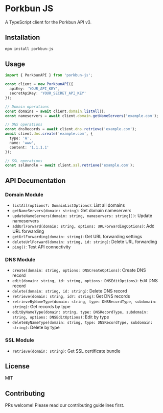 # Porkbun JS

A TypeScript client for the Porkbun API v3.

## Installation

```bash
npm install porkbun-js
```

## Usage

```typescript
import { PorkbunAPI } from 'porkbun-js';

const client = new PorkbunAPI({
  apiKey: 'YOUR_API_KEY',
  secretApiKey: 'YOUR_SECRET_API_KEY'
});

// Domain operations
const domains = await client.domain.listAll();
const nameservers = await client.domain.getNameServers('example.com');

// DNS operations
const dnsRecords = await client.dns.retrieve('example.com');
await client.dns.create('example.com', {
  type: 'A',
  name: 'www',
  content: '1.1.1.1'
});

// SSL operations
const sslBundle = await client.ssl.retrieve('example.com');
```

## API Documentation

### Domain Module
- `listAll(options?: DomainListOptions)`: List all domains
- `getNameServers(domain: string)`: Get domain nameservers
- `updateNameServers(domain: string, nameservers: string[])`: Update nameservers
- `addUrlForward(domain: string, options: URLForwardingOptions)`: Add URL forwarding
- `getUrlForwarding(domain: string)`: Get URL forwarding settings
- `deleteUrlForward(domain: string, id: string)`: Delete URL forwarding
- `ping()`: Test API connectivity

### DNS Module
- `create(domain: string, options: DNSCreateOptions)`: Create DNS record
- `edit(domain: string, id: string, options: DNSEditOptions)`: Edit DNS record
- `delete(domain: string, id: string)`: Delete DNS record
- `retrieve(domain: string, id?: string)`: Get DNS records
- `retrieveByNameType(domain: string, type: DNSRecordType, subdomain: string)`: Get records by type
- `editByNameType(domain: string, type: DNSRecordType, subdomain: string, options: DNSEditOptions)`: Edit by type
- `deleteByNameType(domain: string, type: DNSRecordType, subdomain: string)`: Delete by type

### SSL Module
- `retrieve(domain: string)`: Get SSL certificate bundle

## License

MIT

## Contributing

PRs welcome! Please read our contributing guidelines first.